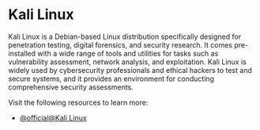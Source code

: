 # Kali Linux

Kali Linux is a Debian-based Linux distribution specifically designed for penetration testing, digital forensics, and security research. It comes pre-installed with a wide range of tools and utilities for tasks such as vulnerability assessment, network analysis, and exploitation. Kali Linux is widely used by cybersecurity professionals and ethical hackers to test and secure systems, and it provides an environment for conducting comprehensive security assessments.

Visit the following resources to learn more:

- [@official@Kali Linux](https://www.kali.org/)